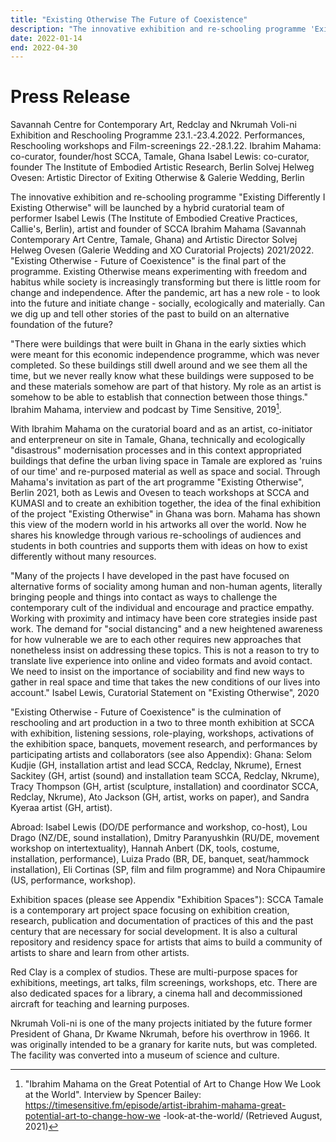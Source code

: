 ```yaml
---
title: "Existing Otherwise The Future of Coexistence"
description: "The innovative exhibition and re-schooling programme 'Existing Differently I Existing Otherwise' will be launched by a hybrid curatorial team of performer Isabel Lewis (The Institute of Embodied Creative Practices, Callie's, Berlin), artist and founder of SCCA Ibrahim Mahama (Savannah Contemporary Art Centre, Tamale, Ghana) and Artistic Director Solvej Helweg Ovesen (Galerie Wedding and XO Curatorial Projects) 2021/2022. 'Existing Otherwise - Future of Coexistence' is the final part of the programme."
date: 2022-01-14
end: 2022-04-30
---
```


# Press Release

Savannah Centre for Contemporary Art, Redclay and Nkrumah Voli-ni Exhibition and Reschooling Programme 23.1.-23.4.2022.
Performances, Reschooling workshops and Film-screenings 22.-28.1.22. Ibrahim Mahama: co-curator, founder/host SCCA, Tamale, Ghana
Isabel Lewis: co-curator, founder The Institute of Embodied Artistic Research, Berlin Solvej Helweg Ovesen: Artistic Director of Exiting Otherwise & Galerie Wedding, Berlin

The innovative exhibition and re-schooling programme "Existing Differently I Existing Otherwise" will be launched by a hybrid curatorial team of performer Isabel Lewis (The Institute of Embodied Creative Practices, Callie's, Berlin), artist and founder of SCCA Ibrahim Mahama (Savannah Contemporary Art Centre, Tamale, Ghana) and Artistic Director Solvej Helweg Ovesen (Galerie Wedding and XO Curatorial Projects) 2021/2022. "Existing Otherwise - Future of Coexistence" is the final part of the programme. Existing Otherwise means experimenting with freedom and habitus while society is increasingly transforming but there is little room for change and independence. After the pandemic, art has a new role - to look into the future and initiate change - socially, ecologically and materially. Can we dig up and tell other stories of the past to build on an alternative foundation of the future?

"There were buildings that were built in Ghana in the early sixties which were meant for this economic independence programme, which was never completed. So these buildings still dwell around and we see them all the time, but we never really know what these buildings were supposed to be and these materials somehow are part of that history. My role as an artist is somehow to be able to establish that connection between those things." Ibrahim Mahama, interview and podcast by Time Sensitive, 2019[^1].

[^1]: "Ibrahim Mahama on the Great Potential of Art to Change How We Look at the World". Interview by Spencer Bailey: https://timesensitive.fm/episode/artist-ibrahim-mahama-great-potential-art-to-change-how-we -look-at-the-world/ (Retrieved August, 2021)

With Ibrahim Mahama on the curatorial board and as an artist, co-initiator and enterpreneur on site in Tamale, Ghana, technically and ecologically "disastrous" modernisation processes and in this context appropriated buildings that define the urban living space in Tamale are explored as 'ruins of our time' and re-purposed material as well as space and social. Through Mahama's invitation as part of the art programme "Existing Otherwise", Berlin 2021, both as Lewis and Ovesen to teach workshops at SCCA and KUMASI and to create an exhibition together, the idea of the final exhibition of the project "Existing Otherwise" in Ghana was born. Mahama has shown this view of the modern world in his artworks all over the world. Now he shares his knowledge through various re-schoolings of audiences and students in both countries and supports them with ideas on how to exist differently without many resources.

"Many of the projects I have developed in the past have focused on alternative forms of sociality among human and non-human agents, literally bringing people and things into contact as ways to challenge the contemporary cult of the individual and encourage and practice empathy. Working with proximity and intimacy have been core strategies inside past work. The demand for "social distancing" and a new heightened awareness for how vulnerable we are to each other requires new approaches that nonetheless insist on addressing these topics. This is not a reason to try to translate live experience into online and video formats and avoid contact. We need to insist on the importance of sociability and find new ways to gather in real space and time that takes the new conditions of our lives into account." Isabel Lewis, Curatorial Statement on "Existing Otherwise", 2020

"Existing Otherwise - Future of Coexistence" is the culmination of reschooling and art production in a two to three month exhibition at SCCA with exhibition, listening sessions, role-playing, workshops, activations of the exhibition space, banquets, movement research, and performances by participating artists and collaborators (see also Appendix): Ghana: Selom Kudjie (GH, installation artist and lead SCCA, Redclay, Nkrume), Ernest Sackitey (GH, artist (sound) and installation team SCCA, Redclay, Nkrume), Tracy Thompson (GH, artist (sculpture, installation) and coordinator SCCA, Redclay, Nkrume), Ato Jackson (GH, artist, works on paper), and Sandra Kyeraa artist (GH, artist).

Abroad: Isabel Lewis (DO/DE performance and workshop, co-host), Lou Drago (NZ/DE, sound installation), Dmitry Paranyushkin (RU/DE, movement workshop on intertextuality), Hannah Anbert (DK, tools, costume, installation, performance), Luiza Prado (BR, DE, banquet, seat/hammock installation), Eli Cortinas (SP, film and film programme) and Nora Chipaumire (US, performance, workshop).

Exhibition spaces (please see Appendix "Exhibition Spaces"):
SCCA Tamale is a contemporary art project space focusing on exhibition creation, research, publication and documentation of practices of this and the past century that are necessary for social development. It is also a cultural repository and residency space for artists that aims to build a community of artists to share and learn from other artists.

Red Clay is a complex of studios. These are multi-purpose spaces for exhibitions, meetings, art talks, film screenings, workshops, etc. There are also dedicated spaces for a library, a cinema hall and decommissioned aircraft for teaching and learning purposes.

Nkrumah Voli-ni is one of the many projects initiated by the future former President of Ghana, Dr Kwame Nkrumah, before his overthrow in 1966. It was originally intended to be a granary for karite nuts, but was completed. The facility was converted into a museum of science and culture.
